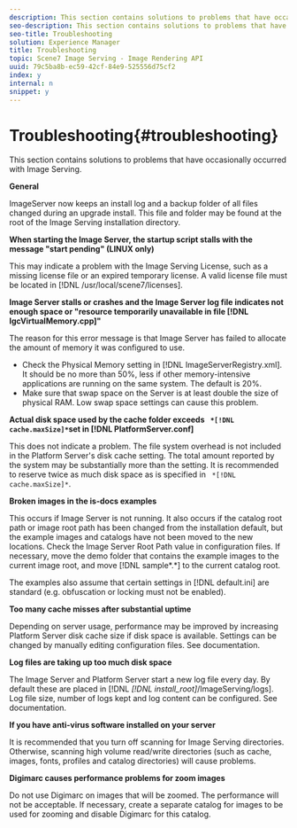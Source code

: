 ```yaml
---
description: This section contains solutions to problems that have occasionally occurred with Image Serving.
seo-description: This section contains solutions to problems that have occasionally occurred with Image Serving.
seo-title: Troubleshooting
solution: Experience Manager
title: Troubleshooting
topic: Scene7 Image Serving - Image Rendering API
uuid: 79c5ba8b-ec59-42cf-84e9-525556d75cf2
index: y
internal: n
snippet: y
---
```


# Troubleshooting{#troubleshooting}

This section contains solutions to problems that have occasionally occurred with Image Serving.

 **General**

ImageServer now keeps an install log and a backup folder of all files changed during an upgrade install. This file and folder may be found at the root of the Image Serving installation directory.

**When starting the Image Server, the startup script stalls with the message "start pending" (LINUX only)**

This may indicate a problem with the Image Serving License, such as a missing license file or an expired temporary license. A valid license file must be located in [!DNL /usr/local/scene7/licenses].

**Image Server stalls or crashes and the Image Server log file indicates not enough space or "resource temporarily unavailable in file [!DNL IgcVirtualMemory.cpp]"**

The reason for this error message is that Image Server has failed to allocate the amount of memory it was configured to use.

* Check the Physical Memory setting in [!DNL ImageServerRegistry.xml]. It should be no more than 50%, less if other memory-intensive applications are running on the same system. The default is 20%. 
* Make sure that swap space on the Server is at least double the size of physical RAM. Low swap space settings can cause this problem.

**Actual disk space used by the cache folder exceeds ` *[!DNL cache.maxSize]*`set in [!DNL PlatformServer.conf]**

This does not indicate a problem. The file system overhead is not included in the Platform Server's disk cache setting. The total amount reported by the system may be substantially more than the setting. It is recommended to reserve twice as much disk space as is specified in ` *[!DNL cache.maxSize]*`.

**Broken images in the is-docs examples**

This occurs if Image Server is not running. It also occurs if the catalog root path or image root path has been changed from the installation default, but the example images and catalogs have not been moved to the new locations. Check the Image Server Root Path value in configuration files. If necessary, move the demo folder that contains the example images to the current image root, and move [!DNL sample*.*] to the current catalog root.

The examples also assume that certain settings in [!DNL default.ini] are standard (e.g. obfuscation or locking must not be enabled).

**Too many cache misses after substantial uptime**

Depending on server usage, performance may be improved by increasing Platform Server disk cache size if disk space is available. Settings can be changed by manually editing configuration files. See documentation.

**Log files are taking up too much disk space**

The Image Server and Platform Server start a new log file every day. By default these are placed in [!DNL *[!DNL install_root]*/ImageServing/logs]. Log file size, number of logs kept and log content can be configured. See documentation.

**If you have anti-virus software installed on your server**

It is recommended that you turn off scanning for Image Serving directories. Otherwise, scanning high volume read/write directories (such as cache, images, fonts, profiles and catalog directories) will cause problems.

**Digimarc causes performance problems for zoom images**

Do not use Digimarc on images that will be zoomed. The performance will not be acceptable. If necessary, create a separate catalog for images to be used for zooming and disable Digimarc for this catalog. 
